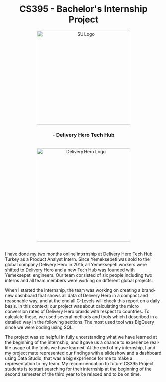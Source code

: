 <h1 align="center"> CS395 - Bachelor's Internship Project </h1>
<div align="center">
    <img src="https://sabanciuniv.edu/themes/custom/su/logo.svg" alt="SU Logo" width="300"/>
</div>

<h3 align="center"> - Delivery Hero Tech Hub </h3>
<br>
<div align="center">
    <img src="https://d2h6a0o5wtvbq1.cloudfront.net/wp-content/uploads/2022/04/Delivery_Hero_food_delivery_logo.svg_.png" alt="Delivery Hero Logo" width="300"/>
</div>

<br>

I have done my two months online internship at Delivery Hero Tech Hub Turkey as a Product 
Analyst Intern. Since Yemeksepeti was sold to the global company Delivery Hero in 2015, all Yemeksepeti 
workers were shifted to Delivery Hero and a new Tech Hub was founded with Yemeksepeti engineers. Our 
team consisted of six people including two interns and all team members were working on different global 
projects.  

When I started the internship, the team was working on creating a brand-new dashboard that shows 
all data of Delivery Hero in a compact and reasonable way, and at the end all C-Levels will check this report 
on a daily basis. In this context, our project was about calculating the micro conversion rates of Delivery 
Hero brands with respect to countries. To calculate these, we used several methods and tools which I 
described in a detailed way in the following sections. The most used tool was BigQuery since we were coding 
using SQL.  

The project was so helpful in fully understanding what we have learned at the beginning of the 
internship, and it gave us a chance to experience real-life usage of the tools we have learned. At the end of 
my internship, I and my project mate represented our findings with a slideshow and a dashboard using Data 
Studio, that was a big experience for me to make a representation to my team. My recommendation to future 
CS395 Project students is to start searching for their internship at the beginning of the second semester of 
the third year to be relaxed and to be on time. 
